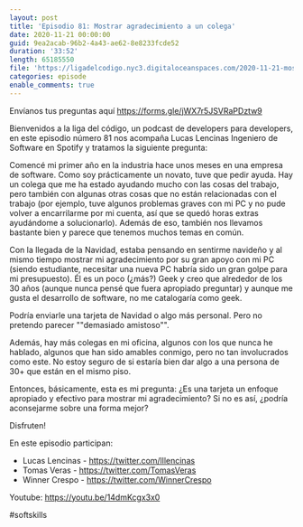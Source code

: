 ```yaml
---
layout: post
title: 'Episodio 81: Mostrar agradecimiento a un colega'
date: 2020-11-21 00:00:00
guid: 9ea2acab-96b2-4a43-ae62-8e8233fcde52
duration: '33:52'
length: 65185550
file: 'https://ligadelcodigo.nyc3.digitaloceanspaces.com/2020-11-21-mostrar-agradecimiento-a-un-colega.mp3'
categories: episode
enable_comments: true
---
```


Envíanos tus preguntas aquí https://forms.gle/jWX7r5JSVRaPDztw9

Bienvenidos a la liga del código, un podcast de developers para developers, en este episodio número 81 nos acompaña Lucas Lencinas Ingeniero de Software en Spotify y tratamos la siguiente pregunta:

Comencé mi primer año en la industria hace unos meses en una empresa de software. Como soy prácticamente un novato, tuve que pedir ayuda. Hay un colega que me ha estado ayudando mucho con las cosas del trabajo, pero también con algunas otras cosas que no están relacionadas con el trabajo (por ejemplo, tuve algunos problemas graves con mi PC y no pude volver a encarrilarme por mi cuenta, así que se quedó horas extras ayudándome a solucionarlo). Además de eso, también nos llevamos bastante bien y parece que tenemos muchos temas en común.

Con la llegada de la Navidad, estaba pensando en sentirme navideño y al mismo tiempo mostrar mi agradecimiento por su gran apoyo con mi PC (siendo estudiante, necesitar una nueva PC habría sido un gran golpe para mi presupuesto). Él es un poco (¿más?) Geek y creo que alrededor de los 30 años (aunque nunca pensé que fuera apropiado preguntar) y aunque me gusta el desarrollo de software, no me catalogaría como geek.

Podría enviarle una tarjeta de Navidad o algo más personal. Pero no pretendo parecer ""demasiado amistoso"".

Además, hay más colegas en mi oficina, algunos con los que nunca he hablado, algunos que han sido amables conmigo, pero no tan involucrados como este. No estoy seguro de si estaría bien dar algo a una persona de 30+ que están en el mismo piso.

Entonces, básicamente, esta es mi pregunta: ¿Es una tarjeta un enfoque apropiado y efectivo para mostrar mi agradecimiento? Si no es así, ¿podría aconsejarme sobre una forma mejor?

Disfruten! 

En este episodio participan:
- Lucas Lencinas - https://twitter.com/lllencinas
- Tomas Veras - https://twitter.com/TomasVeras
- Winner Crespo - https://twitter.com/WinnerCrespo

Youtube: https://youtu.be/14dmKcgx3x0

#softskills
